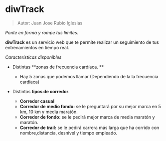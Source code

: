# diwTrack
> Autor: Juan Jose Rubio Iglesias

*Ponte en forma y rompe tus limites.*

**diwTrack** es un servicio web que te permite realizar un seguimiento de tus entrenamientos en tiempo real.

*Caracteristicas disponibles*

- Distintas **zonas de frecuencia cardíaca. **
	- Hay 5 zonas que podemos llamar (Dependiendo de la la frecuencia cardiaca)
	
- Distintos  **tipos de corredor**.
	- **Corredor casual**
	- **Corredor de medio fondo:** se le preguntará por su mejor marca en 5 km, 10 km y media maratón.
	- **Corredor de fondo:** se le pedirá mejor marca de media maratón y maratón.
	- **Corredor de trail:** se le pedirá carrera más larga que ha corrido con nombre,distancia, desnivel y tiempo empleado.

